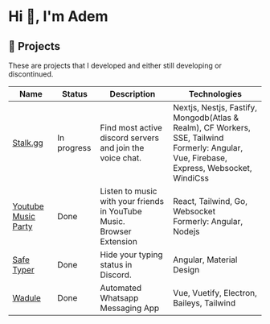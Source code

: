 # Hi 👋, I'm Adem

## :tada: Projects
These are projects that I developed and either still developing or discontinued.

| Name                | Status       | Description                                                              | Technologies                                                                                                                                 |
|---------------------|--------------|--------------------------------------------------------------------------|----------------------------------------------------------------------------------------------------------------------------------------------|
| [Stalk.gg](https://stalk.gg)            | In progress  | Find most active discord servers and join the voice chat.                | Nextjs, Nestjs, Fastify, Mongodb(Atlas & Realm), CF Workers, SSE, Tailwind<br>Formerly: Angular, Vue, Firebase, Express, Websocket, WindiCss |
| [Youtube Music Party](https://github.com/fishuke/ytmparty) | Done         | Listen to music with your friends in YouTube Music.<br>Browser Extension | React, Tailwind, Go, Websocket<br>Formerly: Angular, Nodejs|
| [Safe Typer](https://github.com/fishuke/safe-typer) | Done         | Hide your typing status in Discord.                                      | Angular, Material Design                                                                                                                         |
| [Wadule](https://github.com/fishuke/wadule)              | Done         | Automated Whatsapp Messaging App                                         | Vue, Vuetify, Electron, Baileys, Tailwind                                                                                                    |
